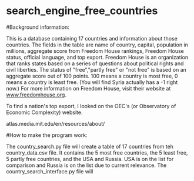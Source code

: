# search_engine_free_countries

#Background information:

This is a database containing 17 countries and information about those countries. The fields in the table are name of country, capital, population in millions, aggregate score from Freedom House rankings, Freedom House status, official language, and top export. Freedom House is an organization that ranks states based on a series of questions about political rights and civil liberties. The status of "free","partly free" or "not free" is based on an aggregate score out of 100 points. 100 means a country is most free, 0 means a country is least free. (You will find Syria actually has a -1 right now.) For more information on Freedom House, visit their website at www.freedomhouse.org.

To find a nation's top export, I looked on the OEC's (or Observatory of Economic Complexity) website.

atlas.media.mit.edu/en/resources/about/

#How to make the program work:

The country_search.py file will create a table of 17 countries from teh country_data.csv file. It contains the 5 most free countries, the 5 least free, 5 partly free countries, and the USA and Russia. USA is on the list for comparison and Russia is on the list due to current relevance. The country_search_interface.py file will
